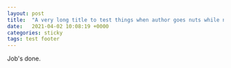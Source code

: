 ```yaml
---
layout: post
title:  "A very long title to test things when author goes nuts while naming a post and forgot that no one ever pays attention with a very annoying title that have more words than the content itself"
date:   2021-04-02 10:08:19 +0000
categories: sticky
tags: test footer
---
```


Job's done.

